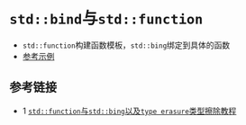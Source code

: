 # `std::bind`与`std::function`
* `std::function`构建函数模板，`std::bing`绑定到具体的函数
* [参考示例](src/bind_function_test.cpp)


## 参考链接
* 1 [`std::function`与`std::bing`以及`type erasure`类型擦除教程](https://www.modernescpp.com/index.php/type-erasure)

